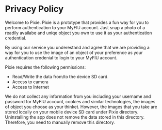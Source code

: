 # Privacy Policy

Welcome to Pixie. Pixie is a prototype that provides a fun way for you to perform authentication to your MyFIU account. Just snap a photo of a readily availabe and uniqe object you own to use it as your authentication credential. 

By using our service you underestand and agree that we are providing a way for you to use the image of an object of your preference as your authentication credenial to login to your MyFIU account.

Pixie requires the following permissions: 
- Read/Write the data from/to the device SD card.
- Access to camera 
- Access to Internet

We do not collect any information from you including your username and password for MyFIU account, cookies and similar technologies, the images of object you choose as your thinket. However, the images that you take are stored locally on your mobile device SD card under Pixie directory. Uninstalling the app does not remove the data stored in this directory. Therefore, you need to manually remove this directory. 

